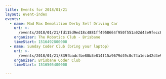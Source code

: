 ```yaml
---
title: Events for 2018/01/21
layout: event-index
events:
  - name: Mad Max Demolition Derby Self Driving Car
    uri: >-
      /events/2018/01/21/fd115d9ed18c4881ff4958664f950f551a02d43e9fecc07b4c09064f451b7844
    organizer: The Robotics Club - Brisbane
    timeStart: 1516492800000
  - name: Sunday Coder Club (bring your laptop)
    uri: >-
      /events/2018/01/21/839fbadcfbe88b3e814f15a9679d49c0c74a1ecb42d4e97b9d5c7bfb5ed5d1a8
    organizer: Brisbane Coder Club
    timeStart: 1516505400000

---
```

